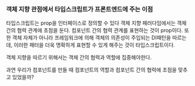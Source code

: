 ### 객체 지향 관점에서 타입스크립트가 프론트엔드에 주는 이점

타입스크립트는 prop을 인터페이스로 정의할 수 있다 객체 지향 패러다임에서는 객체 간의 협력 관계에 초점을 둔다. 컴포넌트 간의 협력 관계를 표현하는 것이 prop이다. 또한 객체 자체가 아니라 프레임워크에 의해 객체의 의존성이 주입되는 DI패턴을 따르는데, 이러한 패터을 더욱 명확하게 표현할 수 있게 해주는 것이 타입스크립트이다.

객체 지향을 따르기 위해서는 객체 간의 협력과 역할에 집중해야한다.

과연 우리가 컴포넌트를 만들 때 컴포넌트의 역할과 컴포넌트 간의 협럭에 초점을 맞추고 있었을까?
